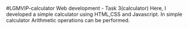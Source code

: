 #LGMVIP-calculator 
Web development - Task 3(calculator)
Here, I developed a simple calculator using HTML,CSS and Javascript.
In simple calculator Arithmetic operations can be performed.
